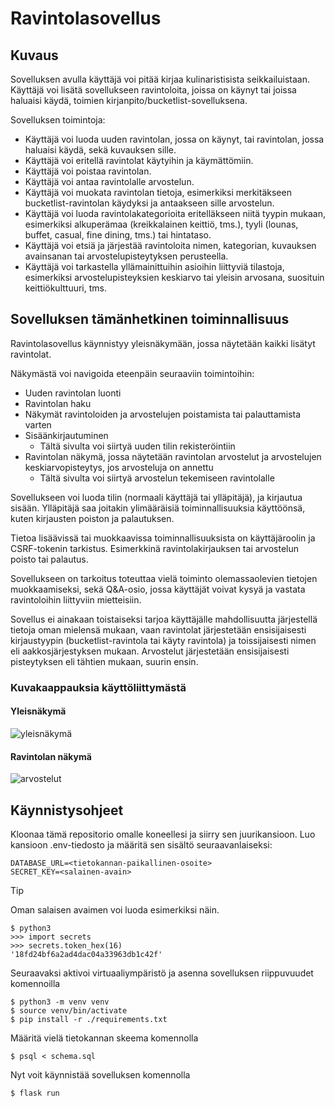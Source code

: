 # Ravintolasovellus

## Kuvaus

Sovelluksen avulla käyttäjä voi pitää kirjaa kulinaristisista seikkailuistaan. Käyttäjä voi lisätä sovellukseen ravintoloita, joissa on käynyt tai joissa haluaisi käydä, toimien kirjanpito/bucketlist-sovelluksena.

Sovelluksen toimintoja:
- Käyttäjä voi luoda uuden ravintolan, jossa on käynyt, tai ravintolan, jossa haluaisi käydä, sekä kuvauksen sille.
- Käyttäjä voi eritellä ravintolat käytyihin ja käymättömiin.
- Käyttäjä voi poistaa ravintolan.
- Käyttäjä voi antaa ravintolalle arvostelun.
- Käyttäjä voi muokata ravintolan tietoja, esimerkiksi merkitäkseen bucketlist-ravintolan käydyksi ja antaakseen sille arvostelun.
- Käyttäjä voi luoda ravintolakategorioita eritelläkseen niitä tyypin mukaan, esimerkiksi alkuperämaa (kreikkalainen keittiö, tms.), tyyli (lounas, buffet, casual, fine dining, tms.) tai hintataso.
- Käyttäjä voi etsiä ja järjestää ravintoloita nimen, kategorian, kuvauksen avainsanan tai arvostelupisteytyksen perusteella.
- Käyttäjä voi tarkastella yllämainittuihin asioihin liittyviä tilastoja, esimerkiksi arvostelupisteyksien keskiarvo tai yleisin arvosana, suosituin keittiökulttuuri, tms.

## Sovelluksen tämänhetkinen toiminnallisuus

Ravintolasovellus käynnistyy yleisnäkymään, jossa näytetään kaikki lisätyt ravintolat. 

Näkymästä voi navigoida eteenpäin seuraaviin toimintoihin:
- Uuden ravintolan luonti
- Ravintolan haku
- Näkymät ravintoloiden ja arvostelujen poistamista tai palauttamista varten
- Sisäänkirjautuminen
  - Tältä sivulta voi siirtyä uuden tilin rekisteröintiin
- Ravintolan näkymä, jossa näytetään ravintolan arvostelut ja arvostelujen keskiarvopisteytys, jos arvosteluja on annettu
  - Tältä sivulta voi siirtyä arvostelun tekemiseen ravintolalle 

Sovellukseen voi luoda tilin (normaali käyttäjä tai ylläpitäjä), ja kirjautua sisään. Ylläpitäjä saa joitakin ylimääräisiä toiminnallisuuksia käyttöönsä, kuten kirjausten poiston ja palautuksen. 

Tietoa lisäävissä tai muokkaavissa toiminnallisuuksista on käyttäjäroolin ja CSRF-tokenin tarkistus. Esimerkkinä ravintolakirjauksen tai arvostelun poisto tai palautus.

Sovellukseen on tarkoitus toteuttaa vielä toiminto olemassaolevien tietojen muokkaamiseksi, sekä Q&A-osio, jossa käyttäjät voivat kysyä ja vastata ravintoloihin liittyviin mietteisiin. 

Sovellus ei ainakaan toistaiseksi tarjoa käyttäjälle mahdollisuutta järjestellä tietoja oman mielensä mukaan, vaan ravintolat järjestetään ensisijaisesti kirjaustyypin (bucketlist-ravintola tai käyty ravintola) ja toissijaisesti nimen eli aakkosjärjestyksen mukaan. Arvostelut järjestetään ensisijaisesti pisteytyksen eli tähtien mukaan, suurin ensin.

### Kuvakaappauksia käyttöliittymästä

#### Yleisnäkymä

![yleisnäkymä](https://github.com/kuosaton/tsoha-ravintolasovellus/assets/120479105/9f80383d-1bea-4de0-8490-3bf74a392465)


#### Ravintolan näkymä

![arvostelut](https://github.com/kuosaton/tsoha-ravintolasovellus/assets/120479105/bc228571-efc7-4325-9138-4b52ac9b03ed)

## Käynnistysohjeet

Kloonaa tämä repositorio omalle koneellesi ja siirry sen juurikansioon. Luo kansioon .env-tiedosto ja määritä sen sisältö seuraavanlaiseksi:
```
DATABASE_URL=<tietokannan-paikallinen-osoite>
SECRET_KEY=<salainen-avain>
```
> [!TIP]
> Oman salaisen avaimen voi luoda esimerkiksi näin.
```
$ python3
>>> import secrets
>>> secrets.token_hex(16)
'18fd24bf6a2ad4dac04a33963db1c42f'
```

Seuraavaksi aktivoi virtuaaliympäristö ja asenna sovelluksen riippuvuudet komennoilla
```
$ python3 -m venv venv
$ source venv/bin/activate
$ pip install -r ./requirements.txt
```
Määritä vielä tietokannan skeema komennolla
```
$ psql < schema.sql
```
Nyt voit käynnistää sovelluksen komennolla
```
$ flask run
```
